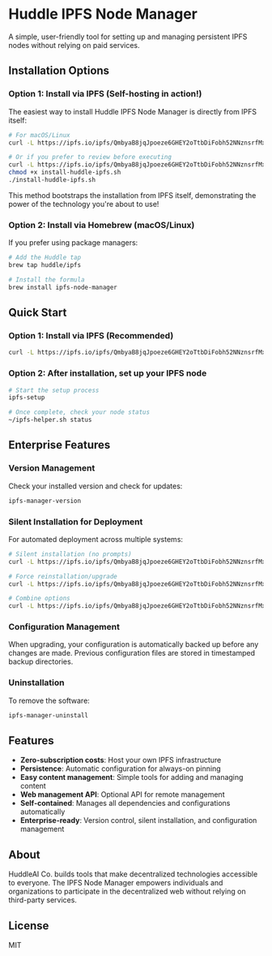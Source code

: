 # Huddle IPFS Node Manager

A simple, user-friendly tool for setting up and managing persistent IPFS nodes without relying on paid services.

## Installation Options

### Option 1: Install via IPFS (Self-hosting in action!)

The easiest way to install Huddle IPFS Node Manager is directly from IPFS itself:

```bash
# For macOS/Linux
curl -L https://ipfs.io/ipfs/QmbyaB8jqJpoeze6GHEY2oTtbDiFobh52NNznsrfMxVzjQ/install.sh | bash

# Or if you prefer to review before executing
curl -L https://ipfs.io/ipfs/QmbyaB8jqJpoeze6GHEY2oTtbDiFobh52NNznsrfMxVzjQ/install.sh -o install-huddle-ipfs.sh
chmod +x install-huddle-ipfs.sh
./install-huddle-ipfs.sh
```

This method bootstraps the installation from IPFS itself, demonstrating the power of the technology you're about to use!

### Option 2: Install via Homebrew (macOS/Linux)

If you prefer using package managers:

```bash
# Add the Huddle tap
brew tap huddle/ipfs

# Install the formula
brew install ipfs-node-manager
```

## Quick Start

### Option 1: Install via IPFS (Recommended)

```bash
curl -L https://ipfs.io/ipfs/QmbyaB8jqJpoeze6GHEY2oTtbDiFobh52NNznsrfMxVzjQ/install.sh | bash
```

### Option 2: After installation, set up your IPFS node

```bash
# Start the setup process
ipfs-setup

# Once complete, check your node status
~/ipfs-helper.sh status
```

## Enterprise Features

### Version Management

Check your installed version and check for updates:

```bash
ipfs-manager-version
```

### Silent Installation for Deployment

For automated deployment across multiple systems:

```bash
# Silent installation (no prompts)
curl -L https://ipfs.io/ipfs/QmbyaB8jqJpoeze6GHEY2oTtbDiFobh52NNznsrfMxVzjQ/install.sh | bash -s -- --silent

# Force reinstallation/upgrade
curl -L https://ipfs.io/ipfs/QmbyaB8jqJpoeze6GHEY2oTtbDiFobh52NNznsrfMxVzjQ/install.sh | bash -s -- --force

# Combine options
curl -L https://ipfs.io/ipfs/QmbyaB8jqJpoeze6GHEY2oTtbDiFobh52NNznsrfMxVzjQ/install.sh | bash -s -- --silent --force
```

### Configuration Management

When upgrading, your configuration is automatically backed up before any changes are made. Previous configuration files are stored in timestamped backup directories.

### Uninstallation

To remove the software:

```bash
ipfs-manager-uninstall
```

## Features

- **Zero-subscription costs**: Host your own IPFS infrastructure
- **Persistence**: Automatic configuration for always-on pinning
- **Easy content management**: Simple tools for adding and managing content
- **Web management API**: Optional API for remote management
- **Self-contained**: Manages all dependencies and configurations automatically
- **Enterprise-ready**: Version control, silent installation, and configuration management

## About

HuddleAI Co. builds tools that make decentralized technologies accessible to everyone. The IPFS Node Manager empowers individuals and organizations to participate in the decentralized web without relying on third-party services.

## License

MIT 